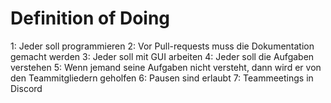 # Definition of Doing
1: Jeder soll programmieren
2: Vor Pull-requests muss die Dokumentation gemacht werden
3: Jeder soll mit GUI arbeiten
4: Jeder soll die Aufgaben verstehen
5: Wenn jemand seine Aufgaben nicht versteht, dann wird er von den Teammitgliedern geholfen
6: Pausen sind erlaubt
7: Teammeetings in Discord
